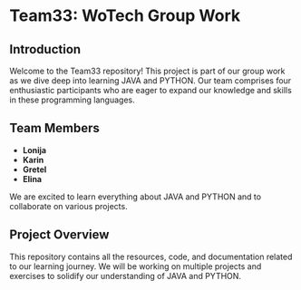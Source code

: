 # Team33: WoTech Group Work

## Introduction
Welcome to the Team33 repository! 
This project is part of our group work as we dive deep into learning JAVA and PYTHON. Our team comprises four enthusiastic participants who are eager to expand our knowledge and skills in these programming languages.

## Team Members
- **Lonija**
- **Karin**
- **Gretel**
- **Elina**

We are excited to learn everything about JAVA and PYTHON and to collaborate on various projects.

## Project Overview
This repository contains all the resources, code, and documentation related to our learning journey. We will be working on multiple projects and exercises to solidify our understanding of JAVA and PYTHON. 

